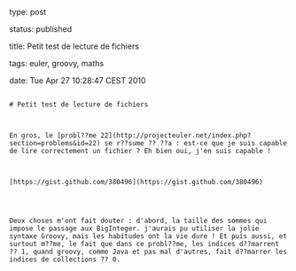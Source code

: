 type: post
status: published
title: Petit test de lecture de fichiers
tags: euler, groovy, maths
date: Tue Apr 27 10:28:47 CEST 2010
~~~~~~
# Petit test de lecture de fichiers

En gros, le [probl??me 22](http://projecteuler.net/index.php?section=problems&id=22) se r??sume ?? ??a : est-ce que je suis capable de lire correctement un fichier ? Eh bien oui, j'en suis capable !



[https://gist.github.com/380496](https://gist.github.com/380496)

  


Deux choses m'ont fait douter : d'abord, la taille des sommes qui impose le passage aux BigInteger. j'aurais pu utiliser la jolie syntaxe Groovy, mais les habitudes ont la vie dure ! Et puis aussi, et surtout m??me, le fait que dans ce probl??me, les indices d??marrent ?? 1, quand groovy, comme Java et pas mal d'autres, fait d??marrer les indices de collections ?? 0.  
